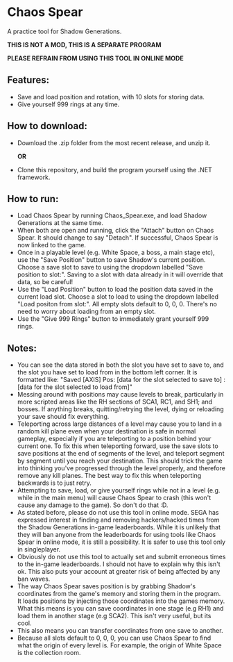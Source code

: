 # Chaos Spear
A practice tool for Shadow Generations. 

**THIS IS NOT A MOD, THIS IS A SEPARATE PROGRAM**

**PLEASE REFRAIN FROM USING THIS TOOL IN ONLINE MODE**

## Features:
- Save and load position and rotation, with 10 slots for storing data.
- Give yourself 999 rings at any time.

## How to download:
- Download the .zip folder from the most recent release, and unzip it.

  **OR**

- Clone this repository, and build the program yourself using the .NET framework.

## How to run:
- Load Chaos Spear by running Chaos_Spear.exe, and load Shadow Generations at the same time.
- When both are open and running, click the "Attach" button on Chaos Spear. It should change to say "Detach". If successful, Chaos Spear is now linked to the game.
- Once in a playable level (e.g. White Space, a boss, a main stage etc), use the "Save Position" button to save Shadow's current position. Choose a save slot to save to using the dropdown labelled "Save position to slot:". Saving to a slot with data already in it will override that data, so be careful!
- Use the "Load Position" button to load the position data saved in the current load slot. Choose a slot to load to using the dropdown labelled "Load positon from slot:". All empty slots default to 0, 0, 0. There's no need to worry about loading from an empty slot.
- Use the "Give 999 Rings" button to immediately grant yourself 999 rings.

## Notes:
- You can see the data stored in both the slot you have set to save to, and the slot you have set to load from in the bottom left corner. It is formatted like: "Saved [AXIS] Pos: [data for the slot selected to save to] : [data for the slot selected to load from]" 
- Messing around with positions may cause levels to break, particularly in more scripted areas like the RH sections of SCA1, RC1, and SH1; and bosses. If anything breaks, quitting/retrying the level, dying or reloading your save should fix everything.
- Teleporting across large distances of a level may cause you to land in a random kill plane even when your destination is safe in normal gameplay, especially if you are teleporting to a position behind your current one. To fix this when teleporting forward, use the save slots to save positions at the end of segments of the level, and teleport segment by segment until you reach your destination. This should trick the game into thinking you've progressed through the level properly, and therefore remove any kill planes. The best way to fix this when teleporting backwards is to just retry.
- Attempting to save, load, or give yourself rings while not in a level (e.g. while in the main menu) will cause Chaos Spear to crash (this won't cause any damage to the game). So don't do that :D.
- As stated before, please do not use this tool in online mode. SEGA has expressed interest in finding and removing hackers/hacked times from the Shadow Generations in-game leaderboards. While it is unlikely that they will ban anyone from the leaderboards for using tools like Chaos Spear in online mode, it is still a possibility. It is safer to use this tool only in singleplayer.
- Obviously do not use this tool to actually set and submit erroneous times to the in-game leaderboards. I should not have to explain why this isn't ok. This also puts your account at greater risk of being affected by any ban waves.
- The way Chaos Spear saves position is by grabbing Shadow's coordinates from the game's memory and storing them in the program. It loads positions by injecting those coordinates into the games memory. What this means is you can save coordinates in one stage (e.g RH1) and load them in another stage (e.g SCA2). This isn't very useful, but its cool.
- This also means you can transfer coordinates from one save to another.
- Because all slots default to 0, 0, 0, you can use Chaos Spear to find what the origin of every level is. For example, the origin of White Space is the collection room.
